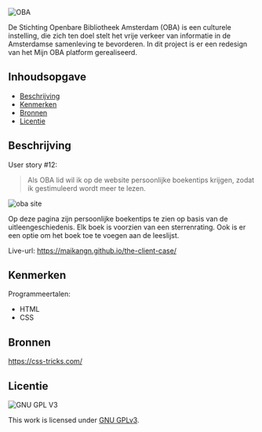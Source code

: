![OBA](https://user-images.githubusercontent.com/1061632/191293310-64f64c1f-8b5a-42a3-8181-d0fb240ebc56.png)

De Stichting Openbare Bibliotheek Amsterdam (OBA) is een culturele instelling, die zich ten doel stelt het vrije verkeer van informatie in de Amsterdamse samenleving te bevorderen. In dit project is er een redesign van het Mijn OBA platform gerealiseerd.

## Inhoudsopgave

  * [Beschrijving](#beschrijving)
  * [Kenmerken](#kenmerken)
  * [Bronnen](#bronnen)
  * [Licentie](#licentie)

## Beschrijving

User story #12: 
> Als OBA lid wil ik op de website persoonlijke boekentips krijgen, zodat ik gestimuleerd wordt meer te lezen.

![oba site](https://user-images.githubusercontent.com/112856292/197879347-90823230-8b07-4781-a5d7-7dc256e1699a.png)

Op deze pagina zijn persoonlijke boekentips te zien op basis van de uitleengeschiedenis. Elk boek is voorzien van een sterrenrating. Ook is er een optie om het boek toe te voegen aan de leeslijst.

Live-url: https://maikangn.github.io/the-client-case/

## Kenmerken
<!-- Bij Kenmerken staat welke technieken zijn gebruikt en hoe. Wat is de HTML structuur? Wat zijn de belangrijkste dingen in CSS? Wat is er met Javascript gedaan en hoe? Misschien heb je een framwork of library gebruikt? -->
Programmeertalen:
- HTML
- CSS

## Bronnen
https://css-tricks.com/

## Licentie

![GNU GPL V3](https://www.gnu.org/graphics/gplv3-127x51.png)

This work is licensed under [GNU GPLv3](./LICENSE).
